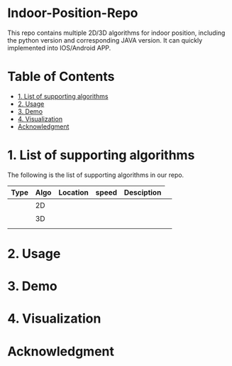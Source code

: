 # Indoor-Position-Repo

This repo contains multiple 2D/3D algorithms for indoor position, including the python version and corresponding JAVA version. It can quickly implemented into IOS/Android APP.

# Table of Contents
- [1. List of supporting algorithms](#1-algorithms)
- [2. Usage](#2-Usage)
- [3. Demo](#3-Demo)
- [4. Visualization](#5-visualization)
- [Acknowledgment](#acknowledgment)

# 1. List of supporting algorithms
The following is the list of supporting algorithms in our repo.

| Type        | Algo  | Location  | speed | Desciption |
| ---------- | ---- | ---- | ---- | ---- | 
| <td rowspan="5">2D</td> |  |  |  | |
|                         | |  |  |  |
|                         |  |  |  |  |
|                         |  |  |  |  |
|                         |  |  |  |  |
| <td rowspan="5">3D</td> |  |  |  |  |
|         |  |  |  |
|         |  |  |  |
|       |  |  |  |
|         |  |  |  |
|       |  |  |  |



# 2. Usage





# 3. Demo






# 4. Visualization 




# Acknowledgment
